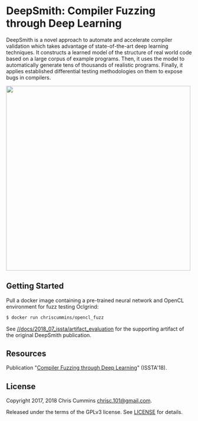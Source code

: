 # DeepSmith: Compiler Fuzzing through Deep Learning

DeepSmith is a novel approach to automate and accelerate compiler validation
which takes advantage of state-of-the-art deep learning techniques. It
constructs a learned model of the structure of real world code based on a large
corpus of example programs. Then, it uses the model to automatically generate
tens of thousands of realistic programs. Finally, it applies established
differential testing methodologies on them to expose bugs in compilers.

<img src="https://github.com/ChrisCummins/phd/blob/master/docs/2018_07_issta/img/deepsmith.png" height="500">

## Getting Started

Pull a docker image containing a pre-trained neural network and OpenCL 
environment for fuzz testing Oclgrind:

```sh
$ docker run chriscummins/opencl_fuzz
```

See 
[//docs/2018_07_issta/artifact_evaluation](/docs/2018_07_issta/artifact_evaluation)
for the supporting artifact of the original DeepSmith publication.

## Resources

Publication 
"[Compiler Fuzzing through Deep Learning](https://chriscummins.cc/pub/2018-issta.pdf)" 
(ISSTA'18).

## License

Copyright 2017, 2018 Chris Cummins <chrisc.101@gmail.com>.

Released under the terms of the GPLv3 license. See [LICENSE](/LICENSE) for
details.
